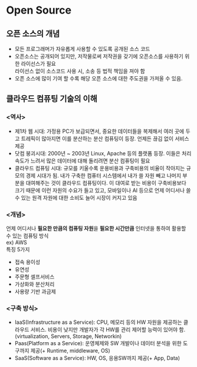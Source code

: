 # Open Source

## 오픈 소스의 개념
- 모든 프로그래머가 자유롭게 사용할 수 있도록 공개된 소스 코드
- 오픈소스는 공개되어 있지만, 저작물로써 저작권을 갖기에 오픈소스를 사용하기 위한 라이선스가 필요  
  라이선스 없이 소스코드 사용 시, 소송 등 법적 책임을 져야 함
- 오픈 소스에 많이 기여 할 수록 해당 오픈 소스에 대한 주도권을 가져올 수 있음.

## 클라우드 컴퓨팅 기술의 이해

### <역사>

- 제1차 웹 시대: 가정용 PC가 보급되면서, 중요한 데이터들을 복제해서 여러 곳에 두고 트레픽이 많아지면 이를 분산하는 분산 컴퓨팅이 등장. 언제든 끊김 없이 서비스 제공
- 닷컴 붕괴시대: 2000년 ~ 2003년 Linux, Apache 등의 플랫폼 등장. 이들은 처리 속도가 느려서 많은 데이터에 대해 돌리려면 분산 컴퓨팅이 필요
- 클라우드 컴퓨팅 시대: 규모를 키울수록 운용비용과 구축비용의 비율이 작아지는 규모의 경제 시대가 됨. 내가 구축한 컴퓨터 시스템에서 내가 쓸 자원 빼고 나머지 부분을 대여해주는 것이 클라우드 컴퓨팅이다. 이 대여로 받는 비용이 구축비용보다 크기 때문에 이런 자원의 수요가 들고 있고, 모바일이나 AI 등으로 언제 어디서나 쓸 수 있는 원격 자원에 대한 소비도 늘어 시장이 커지고 있음
  
### <개념>

언제 어디서나 **필요한 만큼의 컴퓨팅 자원**을 **필요한 시간만큼** 인터넷을 통하여 활용할 수 있는 컴퓨팅 방식  
ex) AWS  
특징 5가지

- 접속 용이성
- 유연성
- 주문형 셀프서비스
- 가상화와 분산처리
- 사용량 기반 과금제

### <구축 방식>

- IaaS(Infrastructure as a Service): CPU, 메모리 등의 HW 자원을 제공하는 클라우드 서비스. 비용이 낮지만 개발자가 각 HW를 관리 제어할 능력이 있어야 함.(virtualization, Servers, Storage, Networkin)
- Paas(Platform as a Service): 운영체제와 SW 개발이나 데이터 분석을 위한 도구까지 제공(+ Runtime, middleware, OS)
- SaaS(Software as a Service): HW, OS, 응용SW까지 제공(+ App, Data)

